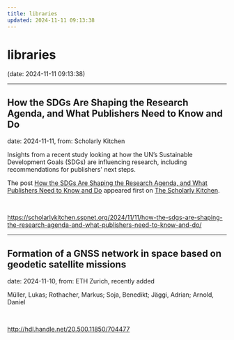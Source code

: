 ```yaml
---
title: libraries
updated: 2024-11-11 09:13:38
---
```


# libraries

(date: 2024-11-11 09:13:38)

---

## How the SDGs Are Shaping the Research Agenda, and What Publishers Need to Know and Do

date: 2024-11-11, from: Scholarly Kitchen

<p>Insights from a recent study looking at how the UN’s Sustainable Development Goals (SDGs) are influencing research, including recommendations for publishers' next steps.</p>
<p>The post <a href="https://scholarlykitchen.sspnet.org/2024/11/11/how-the-sdgs-are-shaping-the-research-agenda-and-what-publishers-need-to-know-and-do/">How the SDGs Are Shaping the Research Agenda, and What Publishers Need to Know and Do</a> appeared first on <a href="https://scholarlykitchen.sspnet.org">The Scholarly Kitchen</a>.</p>
 

<br> 

<https://scholarlykitchen.sspnet.org/2024/11/11/how-the-sdgs-are-shaping-the-research-agenda-and-what-publishers-need-to-know-and-do/>

---

## Formation of a GNSS network in space based on geodetic satellite missions

date: 2024-11-10, from: ETH Zurich, recently added

Müller, Lukas; Rothacher, Markus; Soja, Benedikt; Jäggi, Adrian; Arnold, Daniel 

<br> 

<http://hdl.handle.net/20.500.11850/704477>

